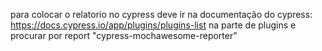 para colocar o relatorio no cypress deve ir na documentação do cypress: https://docs.cypress.io/app/plugins/plugins-list
na parte de plugins e procurar por report "cypress-mochawesome-reporter"